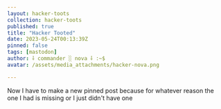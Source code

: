 ```yaml
---
layout: hacker-toots
collection: hacker-toots
published: true
title: "Hacker Tooted"
date: 2023-05-24T00:13:39Z
pinned: false
tags: [mastodon]
author: ⸸ commander ░ nova ⸸ :~$
avatar: /assets/media_attachments/hacker-nova.png

---
```


<p>Now I have to make a new pinned post because for whatever reason the one I had is missing or I just didn&#39;t have one</p>


